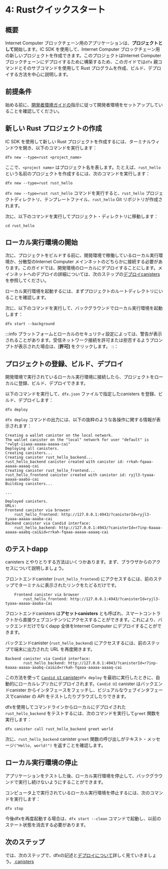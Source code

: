 # 4: Rustクイックスタート

## 概要

Internet Computer ブロックチェーン用のアプリケーションは、**プロジェクトとして**開始します。IC SDK を使用して、Internet Computer ブロックチェーン用の新しいプロジェクトを作成できます。このプロジェクトはInternet Computer ブロックチェーンにデプロイするために構築するため、このガイドでは`dfx` 親コマンドとそのサブコマンドを使用して Rust プログラムを作成、ビルド、デプロイする方法を中心に説明します。

## 前提条件

始める前に、[開発者環境ガイドの](./3-dev-env.md)指示に従って開発者環境をセットアップしていることを確認してください。

## 新しい Rust プロジェクトの作成

IC SDK を使用して新しい Rust プロジェクトを作成するには、ターミナルウィンドウを開き、以下のコマンドを実行します：

    dfx new --type=rust <project_name>

ここで、`<project name>` はプロジェクト名を表します。たとえば、`rust_hello` という名前のプロジェクトを作成するには、次のコマンドを実行します：

    dfx new --type=rust rust_hello

`dfx new --type=rust rust_hello` コマンドを実行すると、`rust_hello` プロジェクトディレクトリ、テンプレートファイル、`rust_hello` Git リポジトリが作成されます。

次に、以下のコマンドを実行してプロジェクト・ディレクトリに移動します：

    cd rust_hello

## ローカル実行環境の開始

次に、プロジェクトをビルドする前に、開発環境で稼働しているローカル実行環境か、分散型のInternet Computer メインネットのどちらかに接続する必要があります。このガイドでは、開発環境のローカルにデプロイすることにします。メインネットへのデプロイの詳細については、次のステップの[デプロイcanisters](./5-deploying.md) を参照してください。

ローカル実行環境を起動するには、まずプロジェクトのルートディレクトリにいることを確認します。

次に、以下のコマンドを実行して、バックグラウンドでローカル実行環境を起動します：

    dfx start --background

:::info
プラットフォームとローカルのセキュリティ設定によっては、警告が表示されることがあります。受信ネットワーク接続を許可または拒否するようプロンプトが表示された場合は、\[**許可\]** をクリックします。
::：

## プロジェクトの登録、ビルド、デプロイ

開発環境で実行されているローカル実行環境に接続したら、プロジェクトをローカルに登録、ビルド、デプロイできます。

以下のコマンドを実行して、`dfx.json` ファイルで指定したcanisters を登録、ビルド、デプロイします：

    dfx deploy

`dfx deploy` コマンドの出力には、以下の抜粋のような各操作に関する情報が表示されます：

    Creating a wallet canister on the local network.
    The wallet canister on the "local" network for user "default" is "rwlgt-iiaaa-aaaaa-aaaaa-cai"
    Deploying all canisters.
    Creating canisters...
    Creating canister rust_hello_backend...
    rust_hello_backend canister created with canister id: rrkah-fqaaa-aaaaa-aaaaq-cai
    Creating canister rust_hello_frontend...
    rust_hello_frontend canister created with canister id: ryjl3-tyaaa-aaaaa-aaaba-cai
    Building canisters...
    
    ...
    
    Deployed canisters.
    URLs:
    Frontend canister via browser
        rust_hello_frontend: http://127.0.0.1:4943/?canisterId=ryjl3-tyaaa-aaaaa-aaaba-cai
    Backend canister via Candid interface:
        rust_hello_backend: http://127.0.0.1:4943/?canisterId=r7inp-6aaaa-aaaaa-aaabq-cai&id=rrkah-fqaaa-aaaaa-aaaaq-cai

## のテストdapp

canisters とやりとりする方法はいくつかあります。まず、ブラウザからのアクセスについて説明しましょう。

フロントエンドcanister (`rust_hello_frontend`) にアクセスするには、前のステップでターミナルに表示されたリンクをたどるだけです。

```
    Frontend canister via browser
        rust_hello_frontend: http://127.0.0.1:4943/?canisterId=ryjl3-tyaaa-aaaaa-aaaba-cai
```

フロントエンドcanisters は**アセットcanisters** とも呼ばれ、スマートコントラクトから直接ウェブコンテンツにアクセスすることができます。これにより、バックエンドだけでなくdapp 全体をInternet Computer にデプロイすることができます。

バックエンドcanister (`rust_hello_backend`) にアクセスするには、前のステップで端末に出力された URL を再度開きます。

    Backend canister via Candid interface:
            rust_hello_backend: http://127.0.0.1:4943/?canisterId=r7inp-6aaaa-aaaaa-aaabq-cai&id=rrkah-fqaaa-aaaaa-aaaaq-cai

この方法を使って [`Candid UI` canister](https://github.com/dfinity/candid/tree/master/tools/ui)`dfx deploy` を最初に実行したときに、自動的にローカルレプリカにデプロイされます。`Candid UI` canister はバックエンドcanister からインタフェースをフェッチし、ビジュアルなウェブインタフェースでcanister の API をテストしたりブラウズしたりできます。

dfxを使用してコマンドラインからローカルにデプロイされた`rust_hello_backend` をテストするには、次のコマンドを実行して`greet` 関数を実行します：

    dfx canister call rust_hello_backend greet world

次に、`rust_hello_backend` canister `greet` 関数の呼び出しがテキスト・メッセージ`("Hello, world!")` を返すことを確認します。

## ローカル実行環境の停止

アプリケーションをテストした後、ローカル実行環境を停止して、バックグラウンドで実行し続けないようにすることができます。

コンピュータ上で実行されているローカル実行環境を停止するには、次のコマンドを実行します：

    dfx stop

今後dfxを再度起動する場合は、`dfx start --clean` コマンドで起動し、以前のステート状態を消去する必要があります。

## 次のステップ

では、次のステップで、dfxの記述と[デプロイについて](5-deploying.md)詳しく見ていきましょう。[ canisters](5-deploying.md)

<!---
# 4: Rust quick start

## Overview

Applications for the Internet Computer blockchain start as **projects**. You can create new projects for the Internet Computer blockchain using the IC SDK. Because you are building this project to be deployed on the Internet Computer blockchain, this guide focuses on how to create, build, and deploy a Rust program by using the `dfx` parent command and its subcommands.

## Prerequisites

Before getting started, assure you have set up your developer environment according to the instructions in the [developer environment guide](./3-dev-env.md).

## Creating a new Rust project

To create a new Rust project using the IC SDK, open a terminal window and run the following command:

```
dfx new --type=rust <project_name>
```

where `<project name>` represents the name of your project. For example, to create a project with the name `rust_hello`, use the command:

```
dfx new --type=rust rust_hello
```

The `dfx new --type=rust rust_hello` command creates a new `rust_hello` project directory, template files, and a new `rust_hello` Git repository for your project.

Next, navigate into your project directory by running the following command:

```
cd rust_hello
```

## Starting the local execution environment

Next, before you can build your project, you need to connect to either the local execution environment running in your development environment or the decentralized Internet Computer mainnet. For this guide, we'll deploy locally in our developer environment. For more information on deploying on the mainnet, check out the next step [deploying canisters](./5-deploying.md).

To start the local execution environment, first check that you are still in the root directory for your project, if needed.

Then, start the local execution environment on your computer in the background by running the following command:

```
dfx start --background
```

:::info
Depending on your platform and local security settings, you might see a warning displayed. If you are prompted to allow or deny incoming network connections, click **Allow**.
:::

## Register, build, and deploy your project

After you connect to the local execution environment running in your development environment, you can register, build, and deploy your project locally.

Register, build, and deploy the canisters specified in the `dfx.json` file by running the following command:

```
dfx deploy
```

The `dfx deploy` command output displays information about each of the operations it performs similar to the following excerpt:

```
Creating a wallet canister on the local network.
The wallet canister on the "local" network for user "default" is "rwlgt-iiaaa-aaaaa-aaaaa-cai"
Deploying all canisters.
Creating canisters...
Creating canister rust_hello_backend...
rust_hello_backend canister created with canister id: rrkah-fqaaa-aaaaa-aaaaq-cai
Creating canister rust_hello_frontend...
rust_hello_frontend canister created with canister id: ryjl3-tyaaa-aaaaa-aaaba-cai
Building canisters...

...

Deployed canisters.
URLs:
Frontend canister via browser
    rust_hello_frontend: http://127.0.0.1:4943/?canisterId=ryjl3-tyaaa-aaaaa-aaaba-cai
Backend canister via Candid interface:
    rust_hello_backend: http://127.0.0.1:4943/?canisterId=r7inp-6aaaa-aaaaa-aaabq-cai&id=rrkah-fqaaa-aaaaa-aaaaq-cai
```

## Testing the dapp

There are several ways to interact with your canisters. Let's talk about access from the browser first. 

To access the frontend canister (`rust_hello_frontend`) you can simply follow the link that was printed in the terminal in the previous step.
```
    Frontend canister via browser
        rust_hello_frontend: http://127.0.0.1:4943/?canisterId=ryjl3-tyaaa-aaaaa-aaaba-cai
```

Frontend canisters, also called **asset canisters**, allow access to web content directly from a smart contract. This enables you to deploy your entire dapp, not just the backend, on the Internet Computer.

To access the backend canister (`rust_hello_backend`) you can again open the URL printed to your terminal in the previous step.
```
Backend canister via Candid interface:
        rust_hello_backend: http://127.0.0.1:4943/?canisterId=r7inp-6aaaa-aaaaa-aaabq-cai&id=rrkah-fqaaa-aaaaa-aaaaq-cai
```
Using this method, we open the so called [`Candid UI` canister](https://github.com/dfinity/candid/tree/master/tools/ui) that is automatically deployed to our local replica when you first run `dfx deploy`. The `Candid UI` canister fetches the interface from your backend canister and allows you to test and browse your canister's API with a visual web interface.

To test the deployed `rust_hello_backend` locally from your command line using dfx, you can run the `greet` function by running the following command:

```
dfx canister call rust_hello_backend greet world
```

Then, verify that the call to the `rust_hello_backend` canister `greet` function returns a text message `("Hello, world!")`.

## Stopping the local execution environment

After testing the application, you can stop the local execution environment so that it doesn’t continue running in the background.

To stop the local execution environment running on your computer, run the following command:

```
dfx stop
```

When dfx is started again in the future, it should be started with the `dfx start --clean` command to wipe the previous state. 

## Next steps

Now, let's take a closer look into writing and [deploying canisters](5-deploying.md)

-->
